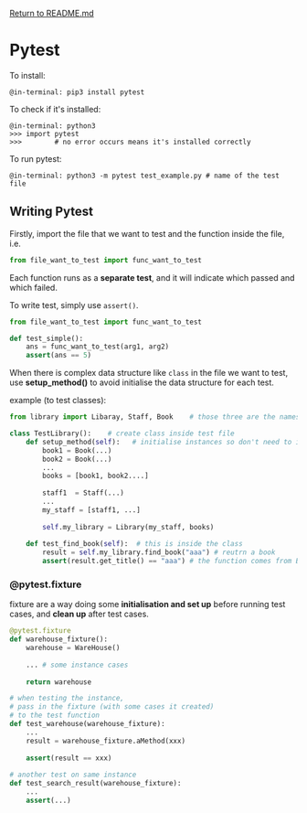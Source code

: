 [Return to README.md](https://github.com/KatrinaaDing/cs1531/blob/master/README.md)
# Pytest

To install:

```
@in-terminal: pip3 install pytest
```
To check if it's installed:

```
@in-terminal: python3
>>> import pytest
>>>        # no error occurs means it's installed correctly
```

To run pytest:

```
@in-terminal: python3 -m pytest test_example.py # name of the test file
```

## Writing Pytest
Firstly, import the file that we want to test and the function inside the file,  
i.e.

```python
from file_want_to_test import func_want_to_test
```
Each function runs as a **separate test**, and it will indicate which passed and which failed.

To write test, simply use `assert()`.

```python
from file_want_to_test import func_want_to_test

def test_simple():
	ans = func_want_to_test(arg1, arg2)
	assert(ans == 5)
```

When there is complex data structure like `class` in the file we want to test, use **setup_method()** to avoid initialise the data structure for each test.

example (to test classes):

```python
from library import Libaray, Staff, Book	# those three are the names of the classes

class TestLibrary():	# create class inside test file
	def setup_method(self):   # initialise instances so don't need to initialis every time running the test
		book1 = Book(...)
		book2 = Book(...)
		...
		books = [book1, book2....]
		
		staff1  = Staff(...)
		...
		my_staff = [staff1, ...]
		
		self.my_library = Library(my_staff, books)
		
	def test_find_book(self):  # this is inside the class
		result = self.my_library.find_book("aaa") # reutrn a book
		assert(result.get_title() == "aaa") # the function comes from Book

```

### @pytest.fixture
fixture are a way doing some **initialisation and set up** before running test cases, and **clean up** after test cases.

```python
@pytest.fixture
def warehouse_fixture():
	warehouse = WareHouse()
	
	... # some instance cases
	
	return warehouse

# when testing the instance, 
# pass in the fixture (with some cases it created) 
# to the test function 
def test_warehouse(warehouse_fixture):
	...
	result = warehouse_fixture.aMethod(xxx)
	
	assert(result == xxx)
	
# another test on same instance
def test_search_result(warehouse_fixture):
	...
	assert(...)
```
